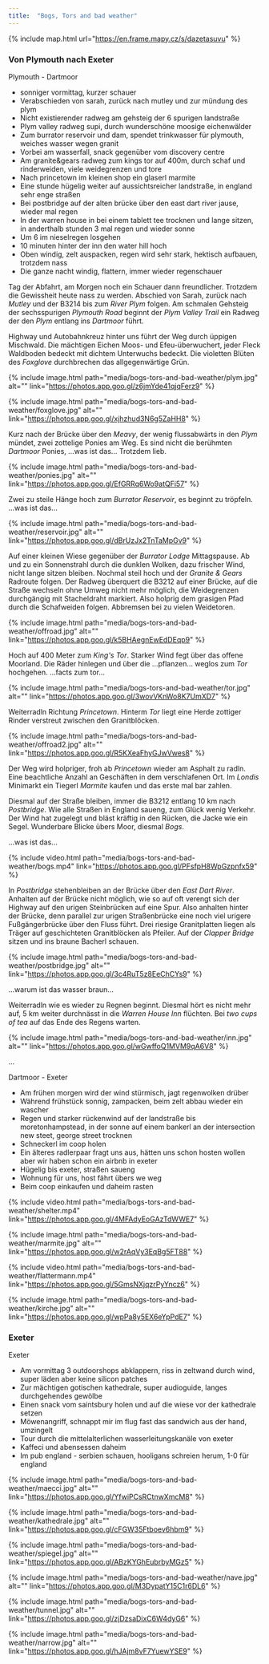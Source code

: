 ```yaml
---
title:  "Bogs, Tors and bad weather"
---
```


{% include map.html url="https://en.frame.mapy.cz/s/dazetasuvu" %}


### Von Plymouth nach Exeter ###

Plymouth - Dartmoor
* sonniger vormittag, kurzer schauer
* Verabschieden von sarah, zurück nach mutley und zur mündung des plym
* Nicht existierender radweg am gehsteig der 6 spurigen landstraße
* Plym valley radweg supi, durch wunderschöne moosige eichenwälder
* Zum burrator reservoir und dam, spendet trinkwasser für plymouth, weiches wasser wegen granit
* Vorbei am wasserfall, snack gegenüber vom discovery centre
* Am granite&gears radweg zum kings tor auf 400m, durch schaf und rinderweiden, viele weidegrenzen und tore
* Nach princetown im kleinen shop ein glaserl marmite
* Eine stunde hügelig weiter auf aussichtsreicher landstraße, in england sehr enge straßen
* Bei postbridge auf der alten brücke über den east dart river jause, wieder mal regen
* In der warren house in bei einem tablett tee trocknen und lange sitzen, in anderthalb stunden 3 mal regen und wieder sonne
* Um 6 im nieselregen losgehen
* 10 minuten hinter der inn den water hill hoch
* Oben windig, zelt auspacken, regen wird sehr stark, hektisch aufbauen, trotzdem nass
* Die ganze nacht windig, flattern, immer wieder regenschauer

Tag der Abfahrt, am Morgen noch ein Schauer dann freundlicher.
Trotzdem die Gewissheit heute nass zu werden.
Abschied von Sarah, zurück nach *Mutley* und der B3214 bis zum *River Plym* folgen.
Am schmalen Gehsteig der sechsspurigen *Plymouth Road* beginnt der *Plym Valley Trail* ein Radweg der den *Plym* entlang ins *Dartmoor* führt.

Highway und Autobahnkreuz hinter uns führt der Weg durch üppigen Mischwald.
Die mächtigen Eichen Moos- und Efeu-überwuchert, jeder Fleck Waldboden bedeckt mit dichtem Unterwuchs bedeckt.
Die violetten Blüten des *Foxglove* durchbrechen das allgegenwärtige Grün.

{% include image.html path="media/bogs-tors-and-bad-weather/plym.jpg" alt="" link="https://photos.app.goo.gl/z6jmYde41qjqFerz9" %}

{% include image.html path="media/bogs-tors-and-bad-weather/foxglove.jpg" alt="" link="https://photos.app.goo.gl/xjhzhud3N6g5ZaHH8" %}

Kurz nach der Brücke über den *Meavy*, der wenig flussabwärts in den *Plym* mündet, zwei zottelige Ponies am Weg.
Es sind nicht die berühmten *Dartmoor* Ponies, ...was ist das...
Trotzdem lieb.

{% include image.html path="media/bogs-tors-and-bad-weather/ponies.jpg" alt="" link="https://photos.app.goo.gl/EfGRRq6Wo9atQFi57" %}

Zwei zu steile Hänge hoch zum *Burrator Reservoir*, es beginnt zu tröpfeln.
...was ist das...

{% include image.html path="media/bogs-tors-and-bad-weather/reservoir.jpg" alt="" link="https://photos.app.goo.gl/dBrUzJx2TnTaMpGv9" %}

Auf einer kleinen Wiese gegenüber der *Burrator Lodge* Mittagspause.
Ab und zu ein Sonnenstrahl durch die dunklen Wolken, dazu frischer Wind, nicht lange sitzen bleiben.
Nochmal steil hoch und der *Granite & Gears* Radroute folgen.
Der Radweg überquert die B3212 auf einer Brücke, auf die Straße wechseln ohne Umweg nicht mehr möglich, die Weidegrenzen durchgängig mit Stacheldraht markiert.
Also holprig dem grasigen Pfad durch die Schafweiden folgen.
Abbremsen bei zu vielen Weidetoren.

{% include image.html path="media/bogs-tors-and-bad-weather/offroad.jpg" alt="" link="https://photos.app.goo.gl/k5BHAegnEwEdDEqp9" %}

Hoch auf 400 Meter zum *King's Tor*.
Starker Wind fegt über das offene Moorland.
Die Räder hinlegen und über die ...pflanzen... weglos zum *Tor* hochgehen.
...facts zum tor...

{% include image.html path="media/bogs-tors-and-bad-weather/tor.jpg" alt="" link="https://photos.app.goo.gl/3wovVKnWo8K7UmXD7" %}

Weiterradln Richtung *Princetown*.
Hinterm *Tor* liegt eine Herde zottiger Rinder verstreut zwischen den Granitblöcken.

{% include image.html path="media/bogs-tors-and-bad-weather/offroad2.jpg" alt="" link="https://photos.app.goo.gl/R5KXeaFhyGJwVwes8" %}

Der Weg wird holpriger, froh ab *Princetown* wieder am Asphalt zu radln.
Eine beachtliche Anzahl an Geschäften in dem verschlafenen Ort.
Im *Londis* Minimarkt ein Tiegerl *Marmite* kaufen und das erste mal bar zahlen.

Diesmal auf der Straße bleiben, immer die B3212 entlang 10 km nach *Postbridge*.
Wie alle Straßen in England saueng, zum Glück wenig Verkehr.
Der Wind hat zugelegt und bläst kräftig in den Rücken, die Jacke wie ein Segel.
Wunderbare Blicke übers Moor, diesmal *Bogs*.

...was ist das...

{% include video.html path="media/bogs-tors-and-bad-weather/bogs.mp4" link="https://photos.app.goo.gl/PFsfpH8WpGzpnfx59" %}

In *Postbridge* stehenbleiben an der Brücke über den *East Dart River*.
Anhalten auf der Brücke nicht möglich, wie so auf oft verengt sich der Highway auf den urigen Steinbrücken auf eine Spur.
Also anhalten hinter der Brücke, denn parallel zur urigen Straßenbrücke eine noch viel urigere Fußgängerbrücke über den Fluss führt.
Drei riesige Granitplatten liegen als Träger auf geschichteten Granitblöcken als Pfeiler.
Auf der *Clapper Bridge* sitzen und ins braune Bacherl schauen.


{% include image.html path="media/bogs-tors-and-bad-weather/postbridge.jpg" alt="" link="https://photos.app.goo.gl/3c4RuT5z8EeChCYs9" %}

...warum ist das wasser braun...

Weiterradln wie es wieder zu Regnen beginnt.
Diesmal hört es nicht mehr auf, 5 km weiter durchnässt in die *Warren House Inn* flüchten.
Bei *two cups of tea* auf das Ende des Regens warten.

{% include image.html path="media/bogs-tors-and-bad-weather/inn.jpg" alt="" link="https://photos.app.goo.gl/wGwffoQ1MVM9qA6V8" %}

...


Dartmoor - Exeter
* Am frühen morgen wird der wind stürmisch, jagt regenwolken drüber
* Während frühstück sonnig, zampacken, beim zelt abbau wieder ein wascher
* Regen und starker rückenwind auf der landstraße bis moretonhampstead, in der sonne auf einem bankerl an der intersection new steet, george street trocknen
* Schneckerl im coop holen
* Ein älteres radlerpaar fragt uns aus, hätten uns schon hosten wollen aber wir haben schon ein airbnb in exeter
* Hügelig bis exeter, straßen saueng
* Wohnung für uns, host fährt übers we weg
* Beim coop einkaufen und daheim rasten

{% include video.html path="media/bogs-tors-and-bad-weather/shelter.mp4" link="https://photos.app.goo.gl/4MFAdyEoGAzTdWWE7" %}

{% include image.html path="media/bogs-tors-and-bad-weather/marmite.jpg" alt="" link="https://photos.app.goo.gl/w2rAqVy3EqBg5FT88" %}

{% include video.html path="media/bogs-tors-and-bad-weather/flattermann.mp4" link="https://photos.app.goo.gl/5GmsNXjqzrPyYncz6" %}

{% include image.html path="media/bogs-tors-and-bad-weather/kirche.jpg" alt="" link="https://photos.app.goo.gl/wpPa8y5EX6eYpPdE7" %}


### Exeter ###

Exeter
* Am vormittag 3 outdoorshops abklappern, riss in zeltwand durch wind, super läden aber keine silicon patches
* Zur mächtigen gotischen kathedrale, super audioguide, langes durchgehendes gewölbe
* Einen snack vom saintsbury holen und auf die wiese vor der kathedrale setzen
* Möwenangriff, schnappt mir im flug fast das sandwich aus der hand, umzingelt
* Tour durch die mittelalterlichen wasserleitungskanäle von exeter
* Kaffeci und abensessen daheim
* Im pub england - serbien schauen, hooligans schreien herum, 1-0 für england

{% include image.html path="media/bogs-tors-and-bad-weather/maecci.jpg" alt="" link="https://photos.app.goo.gl/YfwiPCsRCtnwXmcM8" %}

{% include image.html path="media/bogs-tors-and-bad-weather/kathedrale.jpg" alt="" link="https://photos.app.goo.gl/cFGW35Ftboev6hbm9" %}

{% include image.html path="media/bogs-tors-and-bad-weather/spiegel.jpg" alt="" link="https://photos.app.goo.gl/ABzKYGhEubrbyMGz5" %}

{% include image.html path="media/bogs-tors-and-bad-weather/nave.jpg" alt="" link="https://photos.app.goo.gl/M3DypatY15C1r6DL6" %}

{% include image.html path="media/bogs-tors-and-bad-weather/tunnel.jpg" alt="" link="https://photos.app.goo.gl/zjDzsaDixC6W4dyG6" %}

{% include image.html path="media/bogs-tors-and-bad-weather/narrow.jpg" alt="" link="https://photos.app.goo.gl/hJAjm8vF7YuewYSE9" %}

